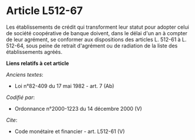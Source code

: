 # Article L512-67

Les établissements de crédit qui transforment leur statut pour adopter celui de société coopérative de banque doivent, dans
le délai d'un an à compter de leur agrément, se conformer aux dispositions des articles L. 512-61 à L. 512-64, sous peine de
retrait d'agrément ou de radiation de la liste des établissements agréés.

**Liens relatifs à cet article**

_Anciens textes_:

  - Loi n°82-409 du 17 mai 1982 - art. 7 (Ab)

_Codifié par_:

  - Ordonnance n°2000-1223 du 14 décembre 2000 (V)

_Cite_:

  - Code monétaire et financier - art. L512-61 (V)
